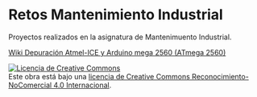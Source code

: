 # Retos Mantenimiento Industrial

Proyectos realizados en la asignatura de Mantenimuento Industrial.

[Wiki Depuración Atmel-ICE y Arduino mega 2560 (ATmega 2560) ](https://github.com/Borxo/Retos_Mantenimiento_Industrial/wiki/Depurar-Atmel-Studios-y-Atmel-ICE)

<a rel="license" href="http://creativecommons.org/licenses/by-nc/4.0/"><img alt="Licencia de Creative Commons" style="border-width:0" src="https://i.creativecommons.org/l/by-nc/4.0/88x31.png" /></a><br />Este obra está bajo una <a rel="license" href="http://creativecommons.org/licenses/by-nc/4.0/">licencia de Creative Commons Reconocimiento-NoComercial 4.0 Internacional</a>.

